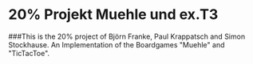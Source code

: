 20% Projekt Muehle und ex.T3
=======
###This is the 20% project of Björn Franke, Paul Krappatsch and Simon Stockhause.
An Implementation of the Boardgames "Muehle" and "TicTacToe".

